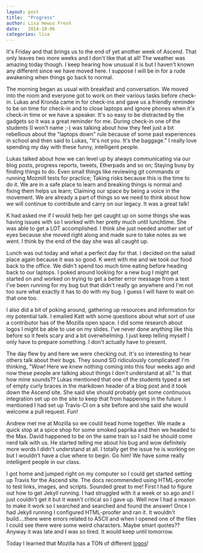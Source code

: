 ```yaml
---
layout: post
title:  "Progress"
author: Lisa Hewus Fresh
date:   2014-10-06
categories: lisa
---
```


It's Friday and that brings us to the end of yet another week of Ascend. That only leaves two more weeks and I don't like that at all! The weather was amazing today though. I keep hearing how unusual it is but I haven't known any different since we have moved here. I suppose I will be in for a rude awakening when things go back to normal.

The morning began as usual with breakfast and conversation. We moved into the room and everyone got to work on their various tasks before check-in. Lukas and Kronda came in for check-ins and gave us a friendly reminder to be on time for check-in and to close laptops and ignore phones when it's check-in time or we have a speaker. It's so easy to be distracted by the gadgets so it was a great reminder for me. During check-in one of the students (I won't name ;-) was talking about how they feel just a bit rebellious about the "laptops down" rule because of some past experiences in school and then said to Lukas, "It's not you. It's the baggage." I really love spending my day with these funny, intelligent people.

Lukas talked about how we can level up by always communicating via our blog posts, progress reports, tweets, Etherpads and so on; Staying busy by finding things to do. Even small things like reviewing git commands or running Mozmill tests for practice; Taking risks because this is the time to do it. We are in a safe place to learn and breaking things is normal and fixing them helps us learn; Claiming our space by being a voice in the movement. We are already a part of things so we need to think about how we will continue to contribute and carry on our legacy. It was a great talk!

K had asked me if I would help her get caught up on some things she was having issues with so I worked with her pretty much until lunchtime. She was able to get a LOT accomplished. I think she just needed another set of eyes because she moved right along and made sure to take notes as we went. I think by the end of the day she was all caught up.

Lunch was out today and what a perfect day for that. I decided on the salad place again because it was so good. K went with me and we took our food back to the office. We didn't spend too much time eating before heading back to our laptops. I poked around looking for a new bug I might get started on and worked on trying to get a better error message from a test I've been running for my bug but that didn't really go anywhere and I'm not too sure what exactly it has to do with my bug. I guess I will have to wait on that one too.

I also did a bit of poking around, gathering up resources and information for my potential talk. I emailed Katt with some questions about what sort of use a contributor has of the Mozilla open space. I did some research about logos I might be able to use on my slides. I've never done anything like this before so it feels scary and a bit overwhelming. I just keep telling myself I only have to prepare something. I don't actually have to present.

The day flew by and here we were checking out. It's so interesting to hear others talk about their bugs. They sound SO ridiculously complicated! I'm thinking, "Wow! Here we knew nothing coming into this four weeks ago and now these people are talking about things I don't understand at all." Is that how mine sounds?? Lukas mentioned that one of the students typed a set of empty curly braces in the markdown header of a blog post and it took down the Ascend site. She said she should probably get some continuous integration set up on the site to keep that from happening in the future. I mentioned I had set up Travis-CI on a site before and she said she would welcome a pull request. Fun!

Andrew met me at Mozilla so we could head home together. We made a quick stop at a spice shop for some smoked paprika and then we headed to the Max. David happened to be on the same train so I said he should come nerd talk with us. He started telling me about his bug and wow definitely more words I didn't understand at all. I totally get the issue he is working on but I wouldn't have a clue where to begin. Go him! We have some really intelligent people in our class.

I got home and jumped right on my computer so I could get started setting up Travis for the Ascend site. The docs recommended using HTML-proofer to test links, images, and scripts. Sounded great to me! First I had to figure out how to get Jekyll running. I had struggled with it a week or so ago and I just couldn't get it but it wasn't critical so I gave up. Well now I had a reason to make it work so I searched and searched and found the answer! Once I had Jekyll running I configured HTML-proofer and ran it. It wouldn't build....there were errors related to ASCII and when I opened one of the files I could see there were some weird characters. Maybe smart quotes?? Anyway it was late and I was so tired. It would keep until tomorrow.

Today I learned that Mozilla has a TON of different <a href="https://www.mozilla.org/en-US/styleguide/" target="_blank">logos</a>!
